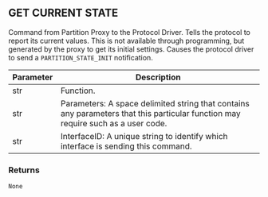 ## GET CURRENT STATE

Command from Partition Proxy to the Protocol Driver. Tells the protocol to report its current values. This is not available through programming, but generated by the proxy to get its initial settings. Causes the protocol driver to send a `PARTITION_STATE_INIT` notification.


| Parameter | Description |
| --- | --- |
| str | Function. |
| str | Parameters: A space delimited string that contains any parameters that this particular function may require such as a user code. |
| str | InterfaceID:  A unique string to identify which interface is sending this command. |


### Returns

`None`


